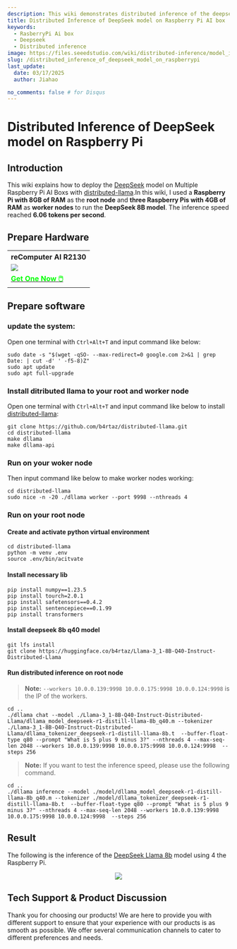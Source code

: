 ```yaml
---
description: This wiki demonstrates distributed inference of the deepseek model on rasberry pi ai box. 
title: Distributed Inference of DeepSeek model on Raspberry Pi AI box
keywords:
  - RasberryPi Ai box
  - Deepseek
  - Distributed inference
image: https://files.seeedstudio.com/wiki/distributed-inference/model_install.webp
slug: /distributed_inference_of_deepseek_model_on_raspberrypi
last_update:
  date: 03/17/2025
  author: Jiahao

no_comments: false # for Disqus
---
```


# Distributed Inference of DeepSeek model on Raspberry Pi

## Introduction

This wiki explains how to deploy the [DeepSeek](https://github.com/deepseek-ai/DeepSeek-LLM) model on Multiple Raspberry Pi AI Boxs with [distributed-llama](https://github.com/b4rtaz/distributed-llama).In this wiki, I used a **Raspberry Pi with 8GB of RAM** as the **root node** and **three Raspberry Pis with 4GB of RAM** as **worker nodes** to run the **DeepSeek 8B model**. The inference speed reached **6.06 tokens per second**.

## Prepare Hardware

<div class="table-center">
	<table align="center">
	<tr>
		<th>reComputer AI R2130</th>
	</tr>
    <tr>
      <td><div style={{textAlign:'center'}}><img src="https://media-cdn.seeedstudio.com/media/catalog/product/cache/bb49d3ec4ee05b6f018e93f896b8a25d/1/_/1_24_1.jpg" style={{width:600, height:'auto'}}/></div></td>
    </tr>
		<tr>
			<td><div class="get_one_now_container" style={{textAlign: 'center'}}>
				<a class="get_one_now_item" href="https://www.seeedstudio.com/reComputer-AI-R2130-12-p-6368.html">
				<strong><span><font color={'FFFFFF'} size={"4"}> Get One Now 🖱️</font></span></strong>
				</a>
			</div></td>
		</tr>
	</table>
</div>

## Prepare software

### update the system:

Open one terminal with `Ctrl+Alt+T` and input command like below:

```
sudo date -s "$(wget -qSO- --max-redirect=0 google.com 2>&1 | grep Date: | cut -d' ' -f5-8)Z"
sudo apt update
sudo apt full-upgrade
```

### Install ditributed llama to your root and worker node

Open one terminal with `Ctrl+Alt+T` and input command like below to install [distributed-llama](https://github.com/b4rtaz/distributed-llama.git):

```
git clone https://github.com/b4rtaz/distributed-llama.git
cd distributed-llama
make dllama
make dllama-api
```

### Run on your woker node

Then input command like below to make worker nodes working:

```
cd distributed-llama
sudo nice -n -20 ./dllama worker --port 9998 --nthreads 4
```

### Run on your root node

#### Create and activate python virtual environment

```
cd distributed-llama
python -m venv .env
source .env/bin/acitvate
```

#### Install necessary lib

```
pip install numpy==1.23.5
pip install tourch=2.0.1
pip install safetensors==0.4.2
pip install sentencepiece==0.1.99
pip install transformers
```

#### Install deepseek 8b q40 model

```
git lfs install
git clone https://huggingface.co/b4rtaz/Llama-3_1-8B-Q40-Instruct-Distributed-Llama
```

#### Run distributed inference on root node

> **Note:** `--workers 10.0.0.139:9998 10.0.0.175:9998 10.0.0.124:9998` is the IP of the workers.

```
cd ..
./dllama chat --model ./Llama-3_1-8B-Q40-Instruct-Distributed-Llama/dllama_model_deepseek-r1-distill-llama-8b_q40.m --tokenizer ./Llama-3_1-8B-Q40-Instruct-Distributed-Llama/dllama_tokenizer_deepseek-r1-distill-llama-8b.t  --buffer-float-type q80 --prompt "What is 5 plus 9 minus 3?" --nthreads 4 --max-seq-len 2048 --workers 10.0.0.139:9998 10.0.0.175:9998 10.0.0.124:9998  --steps 256

```

> **Note:** If you want to test the inference speed, please use the following command.

```
cd ..
./dllama inference --model ./model/dllama_model_deepseek-r1-distill-llama-8b_q40.m --tokenizer ./model/dllama_tokenizer_deepseek-r1-distill-llama-8b.t  --buffer-float-type q80 --prompt "What is 5 plus 9 minus 3?" --nthreads 4 --max-seq-len 2048 --workers 10.0.0.139:9998 10.0.0.175:9998 10.0.0.124:9998  --steps 256
```

## Result

The following is the inference of the [DeepSeek Llama 8b](https://huggingface.co/b4rtaz/Llama-3_1-8B-Q40-Instruct-Distributed-Llama) model using 4 the Raspberry Pi.


<div align="center">
    <img width={900} 
     src="https://files.seeedstudio.com/wiki/distributed-inference/distributed_llama.gif" />
</div>


## Tech Support & Product Discussion

Thank you for choosing our products! We are here to provide you with different support to ensure that your experience with our products is as smooth as possible. We offer several communication channels to cater to different preferences and needs.

<div class="button_tech_support_container">
<a href="https://forum.seeedstudio.com/" class="button_forum"></a> 
<a href="https://www.seeedstudio.com/contacts" class="button_email"></a>
</div>

<div class="button_tech_support_container">
<a href="https://discord.gg/eWkprNDMU7" class="button_discord"></a> 
<a href="https://github.com/Seeed-Studio/wiki-documents/discussions/69" class="button_discussion"></a>
</div>